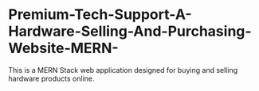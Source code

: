 # Premium-Tech-Support-A-Hardware-Selling-And-Purchasing-Website-MERN-
This is a MERN Stack web application designed for buying and selling hardware products online.
